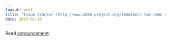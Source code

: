 ```yaml
---
layout: post
title: "Issue tracker (http://www.admb-project.org/redmine/) has been retired."
date: 2015-01-15
---
```


Read [announcement](http://lists.admb-project.org/pipermail/users/2015-January/002779.html).

